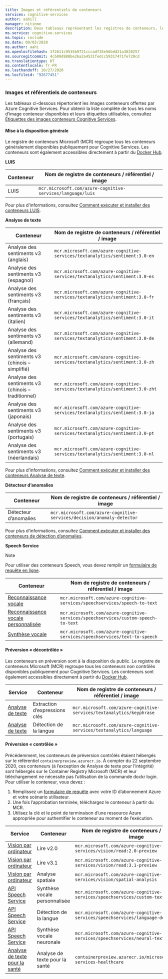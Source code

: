 ```yaml
---
title: Images et référentiels de conteneurs
services: cognitive-services
author: aahill
manager: nitinme
description: Deux tableaux représentant les registres de conteneurs, les dépôts et les noms d’images pour toutes les offres Cognitive Services.
ms.service: cognitive-services
ms.topic: include
ms.date: 09/03/2020
ms.author: aahi
ms.openlocfilehash: 3f2611c9535b9721cccadf35e56bdd21a3020257
ms.sourcegitcommit: 4cb89d880be26a2a4531fedcc59317471fe729cd
ms.translationtype: HT
ms.contentlocale: fr-FR
ms.lasthandoff: 10/27/2020
ms.locfileid: "92677451"
---
```

### <a name="container-repositories-and-images"></a>Images et référentiels de conteneurs

Les tableaux ci-dessous répertorient les images conteneurs offertes par Azure Cognitive Services. Pour obtenir la liste complète de tous les noms d’image conteneur disponibles et leurs étiquettes utilisables, consultez [Étiquettes des images conteneurs Cognitive Services](../container-image-tags.md). 

#### <a name="generally-available"></a>Mise à la disposition générale 

Le registre de conteneurs Microsoft (MCR) regroupe tous les conteneurs généralement disponibles publiquement pour Cognitive Services. Les conteneurs sont également accessibles directement à partir du [Docker Hub](https://hub.docker.com/_/microsoft-azure-cognitive-services).

**LUIS**

| Conteneur | Nom de registre de conteneurs / référentiel / image |
|--|--|
| LUIS | `mcr.microsoft.com/azure-cognitive-services/language/luis` |

Pour plus d’informations, consultez [Comment exécuter et installer des conteneurs LUIS](../../LUIS/luis-container-howto.md).

**Analyse de texte**

| Conteneur | Nom de registre de conteneurs / référentiel / image |
|--|--|
| Analyse des sentiments v3 (anglais) | `mcr.microsoft.com/azure-cognitive-services/textanalytics/sentiment:3.0-en` |
| Analyse des sentiments v3 (espagnol) | `mcr.microsoft.com/azure-cognitive-services/textanalytics/sentiment:3.0-es` |
| Analyse des sentiments v3 (français) | `mcr.microsoft.com/azure-cognitive-services/textanalytics/sentiment:3.0-fr` |
| Analyse des sentiments v3 (italien) | `mcr.microsoft.com/azure-cognitive-services/textanalytics/sentiment:3.0-it` |
| Analyse des sentiments v3 (allemand) | `mcr.microsoft.com/azure-cognitive-services/textanalytics/sentiment:3.0-de` |
| Analyse des sentiments v3 (chinois – simplifié) | `mcr.microsoft.com/azure-cognitive-services/textanalytics/sentiment:3.0-zh` |
| Analyse des sentiments v3 (chinois – traditionnel) | `mcr.microsoft.com/azure-cognitive-services/textanalytics/sentiment:3.0-zht` |
| Analyse des sentiments v3 (japonais) | `mcr.microsoft.com/azure-cognitive-services/textanalytics/sentiment:3.0-ja` |
| Analyse des sentiments v3 (portugais) | `mcr.microsoft.com/azure-cognitive-services/textanalytics/sentiment:3.0-pt` |
| Analyse des sentiments v3 (néerlandais) | `mcr.microsoft.com/azure-cognitive-services/textanalytics/sentiment:3.0-nl` |

Pour plus d’informations, consultez [Comment exécuter et installer des conteneurs Analyse de texte](../../text-analytics/how-tos/text-analytics-how-to-install-containers.md).

**Détecteur d’anomalies** 

| Conteneur | Nom de registre de conteneurs / référentiel / image |
|--|--|
| Détecteur d’anomalies | `mcr.microsoft.com/azure-cognitive-services/decision/anomaly-detector` |

Pour plus d’informations, consultez [Comment exécuter et installer des conteneurs de détection d’anomalies](../../anomaly-detector/anomaly-detector-container-howto.md).

**Speech Service**

> [!NOTE]
> Pour utiliser des conteneurs Speech, vous devez remplir un [formulaire de requête en ligne](https://aka.ms/csgate).

| Conteneur | Nom de registre de conteneurs / référentiel / image |
|--|--|
| [Reconnaissance vocale](../../speech-service/speech-container-howto.md?tab=stt) | `mcr.microsoft.com/azure-cognitive-services/speechservices/speech-to-text` |
| [Reconnaissance vocale personnalisée](../../speech-service/speech-container-howto.md?tab=cstt) | `mcr.microsoft.com/azure-cognitive-services/speechservices/custom-speech-to-text` |
| [Synthèse vocale](../../speech-service/speech-container-howto.md?tab=tts) | `mcr.microsoft.com/azure-cognitive-services/speechservices/text-to-speech` |

#### <a name="ungated-preview"></a>Préversion « décontrôlée » 

Les conteneurs en préversion sont à la disposition du public. Le registre de conteneurs Microsoft (MCR) regroupe tous les conteneurs non contrôlés disponibles publiquement pour Cognitive Services. Les conteneurs sont également accessibles directement à partir du [Docker Hub](https://hub.docker.com/_/microsoft-azure-cognitive-services).

| Service | Conteneur | Nom de registre de conteneurs / référentiel / image |
|--|--|--|
| [Analyse de texte](../../text-analytics/how-tos/text-analytics-how-to-install-containers.md) | Extraction d’expressions clés | `mcr.microsoft.com/azure-cognitive-services/textanalytics/keyphrase` |
| [Analyse de texte](../../text-analytics/how-tos/text-analytics-how-to-install-containers.md) | Détection de la langue | `mcr.microsoft.com/azure-cognitive-services/textanalytics/language` |


#### <a name="gated-preview"></a>Préversion « contrôlée »

Précédemment, les conteneurs de préversion contrôlés étaient hébergés sur le référentiel `containerpreview.azurecr.io`. À compter du 22 septembre 2020, ces conteneurs (à l’exception de Analyse de texte pour l’intégrité) sont hébergés sur le Container Registry Microsoft (MCR) et leur téléchargement ne nécessite pas l’utilisation de la commande dockr login. Pour utiliser le conteneur, vous devez :

1. Remplissez un [formulaire de requête](https://aka.ms/csgate) avec votre ID d’abonnement Azure et votre scénario utilisateur. 
2. Une fois l’approbation terminée, téléchargez le conteneur à partir du MCR. 
3. Utilisez la clé et le point de terminaison d’une ressource Azure appropriée pour authentifier le conteneur au moment de l’exécution. 

| Service | Conteneur | Nom de registre de conteneurs / référentiel / image |
|--|--|--|
| [Vision par ordinateur](../../Computer-vision/computer-vision-how-to-install-containers.md) | Lire v2.0 | `mcr.microsoft.com/azure-cognitive-services/vision/read:2.0-preview` |
| [Vision par ordinateur](../../Computer-vision/computer-vision-how-to-install-containers.md) | Lire v3.1 | `mcr.microsoft.com/azure-cognitive-services/vision/read:3.1-preview` |
| [Vision par ordinateur](https://docs.microsoft.com/azure/cognitive-services/computer-vision/spatial-analysis-container) | Analyse spatiale | `mcr.microsoft.com/azure-cognitive-services/vision/spatial-analysis` |
| [API Speech Service](../../speech-service/speech-container-howto.md?tab=ctts) | Synthèse vocale personnalisée | `mcr.microsoft.com/azure-cognitive-services/speechservices/custom-text-to-speech` |
| [API Speech Service](../../speech-service/speech-container-howto.md?tab=lid) | Détection de la langue | `mcr.microsoft.com/azure-cognitive-services/speechservices/language-detection` |
| [API Speech Service](../../speech-service/speech-container-howto.md?tab=ntts) | Synthèse vocale neuronale | `mcr.microsoft.com/azure-cognitive-services/speechservices/neural-text-to-speech` |
| [Analyse de texte pour la santé](../../text-analytics/how-tos/text-analytics-how-to-install-containers.md?tabs=health) | Analyse de texte pour la santé | `containerpreview.azurecr.io/microsoft/cognitive-services-healthcare` |

